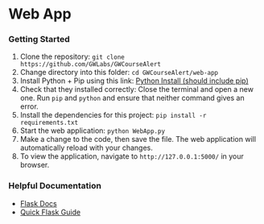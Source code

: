 # Web App

### Getting Started

1. Clone the repository: `git clone https://github.com/GWLabs/GWCourseAlert`
2. Change directory into this folder: `cd GWCourseAlert/web-app`
3. Install Python + Pip using this link: [Python Install (should include pip)](https://www.python.org/downloads/)
4. Check that they installed correctly: Close the terminal and open a new one.  Run `pip` and `python` and ensure that neither command gives an error.
5. Install the dependencies for this project: `pip install -r requirements.txt`
6. Start the web application: `python WebApp.py`
7. Make a change to the code, then save the file.  The web application will automatically reload with your changes.
8. To view the application, navigate to `http://127.0.0.1:5000/` in your browser.

### Helpful Documentation

* [Flask Docs](http://flask.pocoo.org/docs/1.0/)
* [Quick Flask Guide](https://medium.freecodecamp.org/how-to-build-a-web-application-using-flask-and-deploy-it-to-the-cloud-3551c985e492)
